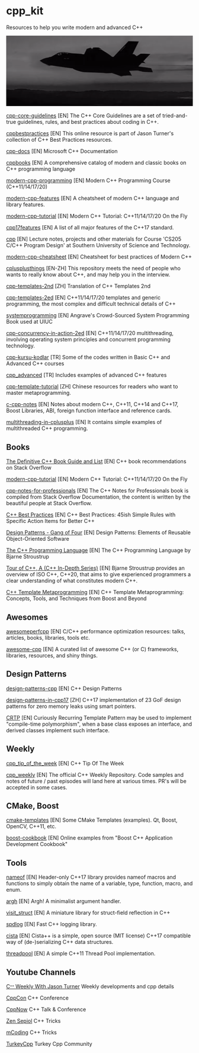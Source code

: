# cpp_kit
Resources to help you write modern and advanced C++

![f22_img](https://github.com/fbasatemur/cpp_kit/blob/main/img.png)

[cpp-core-guidelines](https://github.com/isocpp/CppCoreGuidelines) [EN]
The C++ Core Guidelines are a set of tried-and-true guidelines, rules, and best practices about coding in C++.

[cppbestpractices](https://github.com/cpp-best-practices/cppbestpractices) [EN] This online resource is part of Jason Turner's collection of C++ Best Practices resources.

[cpp-docs](https://github.com/MicrosoftDocs/cpp-docs) [EN]
Microsoft C++ Documentation

[cppbooks](https://github.com/yuchdev/CppBooks) [EN]
A comprehensive catalog of modern and classic books on C++ programming language

[modern-cpp-programming](https://github.com/federico-busato/Modern-CPP-Programming) [EN]
Modern C++ Programming Course (C++11/14/17/20)

[modern-cpp-features](https://github.com/AnthonyCalandra/modern-cpp-features) [EN]
A cheatsheet of modern C++ language and library features.

[modern-cpp-tutorial](https://github.com/changkun/modern-cpp-tutorial) [EN]
Modern C++ Tutorial: C++11/14/17/20 On the Fly 

[cpp17features](https://github.com/fenbf/cpp17features) [EN]
A list of all major features of the C++17 standard.

[cpp](https://github.com/ShiqiYu/CPP) [EN]
Lecture notes, projects and other materials for Course 'CS205 C/C++ Program Design' at Southern University of Science and Technology.

[modern-cpp-cheatsheet](https://github.com/muqsitnawaz/modern-cpp-cheatsheet) [EN]
Cheatsheet for best practices of Modern C++

[cplusplusthings](https://github.com/Light-City/CPlusPlusThings) [EN-ZH]
This repository meets the need of people who wants to really know about C++, and may help you in the interview.

[cpp-templates-2nd](https://github.com/r00tk1ts/cpp-templates-2nd) [ZH]
Translation of C++ Templates 2nd 

[cpp-templates-2ed](https://github.com/downdemo/Cpp-Templates-2ed) [EN]
C++11/14/17/20 templates and generic programming, the most complex and difficult technical details of C++

[systemprogramming](https://github.com/angrave/SystemProgramming) [EN]
Angrave's Crowd-Sourced System Programming Book used at UIUC

[cpp-concurrency-in-action-2ed](https://github.com/downdemo/Cpp-Concurrency-in-Action-2ed) [EN]
C++11/14/17/20 multithreading, involving operating system principles and concurrent programming technology.

[cpp-kursu-kodlar](https://github.com/necatiergin/cpp-kursu-kodlar) [TR]
Some of the codes written in Basic C++ and Advanced C++ courses

[cpp_advanced](https://github.com/necatiergin/cpp_advanced) [TR]
Includes examples of advanced C++ features

[cpp-template-tutorial](https://github.com/wuye9036/CppTemplateTutorial) [ZH]
Chinese resources for readers who want to master metaprogramming.

[c-cpp-notes](https://github.com/caiorss/C-Cpp-Notes) [EN]
Notes about modern C++, C++11, C++14 and C++17, Boost Libraries, ABI, foreign function interface and reference cards.

[multithreading-in-cplusplus](https://github.com/naserrezayi1998/multithreading-in-cplusplus) [EN]
It contains simple examples of multithreaded C++ programming.


## Books
[The Definitive C++ Book Guide and List](https://stackoverflow.com/questions/388242/the-definitive-c-book-guide-and-list) [EN]
C++ book recommendations on Stack Overflow

[modern-cpp-tutorial](https://changkun.de/modern-cpp/pdf/modern-cpp-tutorial-en-us.pdf) [EN]
Modern C++ Tutorial: C++11/14/17/20 On the Fly

[cpp-notes-for-professionals](https://www.dbooks.org/c-notes-for-professionals-1465/) [EN]
The C++ Notes for Professionals book is compiled from Stack Overflow Documentation, the content is written by the beautiful people at Stack Overflow.

[C++ Best Practices](https://www.amazon.com/Best-Practices-Simple-Specific-Highlighting/dp/B0B1CDKZXL) [EN]
C++ Best Practices: 45ish Simple Rules with Specific Action Items for Better C++

<!-- Surprise eggs for enthusiasts 
[C++ Tips & Secrets for Professionals](https://goalkicker.com/CPlusPlusBook/CPlusPlusProfessionalTipsSecrets.pdf) [EN]
C++ Tips & Secrets for Professionals
-->

[Design Patterns - Gang of Four](https://www.amazon.com/Design-Patterns-Object-Oriented-Addison-Wesley-Professional-ebook/dp/B000SEIBB8) [EN]
Design Patterns: Elements of Reusable Object-Oriented Software

[The C++ Programming Language](https://www.amazon.com/C-Programming-Language-4th/dp/0321563840) [EN] 
The C++ Programming Language by Bjarne Stroustrup

[Tour of C++, A (C++ In-Depth Series)](https://www.amazon.com/Tour-C-Bjarne-Stroustrup/dp/0136816487) [EN]
Bjarne Stroustrup provides an overview of ISO C++, C++20, that aims to give experienced programmers a clear understanding of what constitutes modern C++.

[C++ Template Metaprogramming](https://www.amazon.com/gp/product/B003XNTTBW) [EN]
C++ Template Metaprogramming: Concepts, Tools, and Techniques from Boost and Beyond

 ## Awesomes
[awesomeperfcpp](https://github.com/fenbf/AwesomePerfCpp) [EN] C/C++ performance optimization resources: talks, articles, books, libraries, tools etc.

[awesome-cpp](https://github.com/fffaraz/awesome-cpp) [EN]
A curated list of awesome C++ (or C) frameworks, libraries, resources, and shiny things.


## Design Patterns
[design-patterns-cpp](https://github.com/JakubVojvoda/design-patterns-cpp) [EN]
C++ Design Patterns

[design-patterns-in-cpp17](https://github.com/downdemo/Design-Patterns-in-Cpp17) [ZH]
C++17 implementation of 23 GoF design patterns for zero memory leaks using smart pointers.

[CRTP](https://www.youtube.com/watch?v=ZQ-8laAr9Dg) [EN]
Curiously Recurring Template Pattern may be used to implement "compile-time polymorphism", when a base class exposes an interface, and derived classes implement such interface.
## Weekly
[cpp_tip_of_the_week](https://github.com/QuantlabFinancial/cpp_tip_of_the_week) [EN]
C++ Tip Of The Week

[cpp_weekly](https://github.com/lefticus/cpp_weekly) [EN]
The official C++ Weekly Repository. Code samples and notes of future / past episodes will land here at various times. PR's will be accepted in some cases.


## CMake, Boost
[cmake-templates](https://github.com/district10/cmake-templates) [EN] Some CMake Templates (examples). Qt, Boost, OpenCV, C++11, etc.

[boost-cookbook](https://github.com/apolukhin/Boost-Cookbook) [EN]
Online examples from "Boost C++ Application Development Cookbook"


## Tools

[nameof](https://github.com/Neargye/nameof) [EN]
Header-only C++17 library provides nameof macros and functions to simply obtain the name of a variable, type, function, macro, and enum.

[argh](https://github.com/adishavit/argh) [EN]
Argh! A minimalist argument handler.

[visit_struct](https://github.com/cbeck88/visit_struct) [EN]
A miniature library for struct-field reflection in C++

[spdlog](https://github.com/gabime/spdlog) [EN]
Fast C++ logging library.

[cista](https://github.com/felixguendling/cista) [EN]
Cista++ is a simple, open source (MIT license) C++17 compatible way of (de-)serializing C++ data structures.

[threadpool](https://github.com/progschj/ThreadPool) [EN]
A simple C++11 Thread Pool implementation.


## Youtube Channels

[Cᐩᐩ Weekly With Jason Turner](https://www.youtube.com/@cppweekly) Weekly developments and cpp details

[CppCon](https://www.youtube.com/@CppCon) C++ Conference

[CppNow](https://www.youtube.com/@BoostCon) C++ Talk & Conference

[Zen Sepiol](https://www.youtube.com/@ZenSepiol) C++ Tricks

[mCoding](https://www.youtube.com/channel/UCaiL2GDNpLYH6Wokkk1VNcg) C++ Tricks

[TurkeyCpp](https://www.youtube.com/@TurkeyCpp) Turkey Cpp Community



